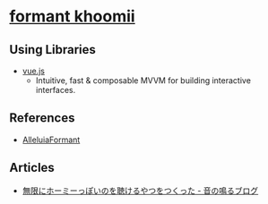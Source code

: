 # [formant khoomii](http://the.mohayonao.com/khoomii/)

## Using Libraries

  - [vue.js](http://vuejs.org)
    - Intuitive, fast & composable MVVM for building interactive interfaces.

## References

  - [AlleluiaFormant](http://www.iamas.ac.jp/~mmiwa/AlleluiaFormant.html)

## Articles

  - [無限にホーミーっぽいのを聴けるやつをつくった - 音の鳴るブログ](http://mohayonao.hatenablog.com/entry/2012/09/16/210954)
